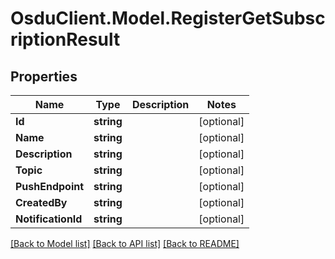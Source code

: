 # OsduClient.Model.RegisterGetSubscriptionResult
## Properties

Name | Type | Description | Notes
------------ | ------------- | ------------- | -------------
**Id** | **string** |  | [optional] 
**Name** | **string** |  | [optional] 
**Description** | **string** |  | [optional] 
**Topic** | **string** |  | [optional] 
**PushEndpoint** | **string** |  | [optional] 
**CreatedBy** | **string** |  | [optional] 
**NotificationId** | **string** |  | [optional] 

[[Back to Model list]](../README.md#documentation-for-models) [[Back to API list]](../README.md#documentation-for-api-endpoints) [[Back to README]](../README.md)


